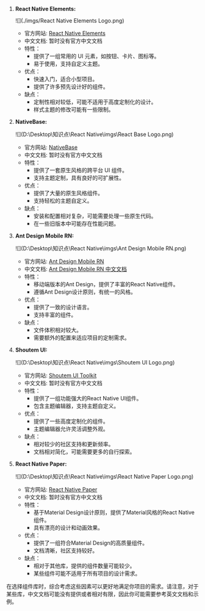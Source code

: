 1. **React Native Elements:**

   ![](./imgs/React Native Elements Logo.png)

   - 官方网站: [React Native Elements](https://reactnativeelements.com/docs/)
   - 中文文档: 暂时没有官方中文文档
   - 特性：
     - 提供了一组常用的 UI 元素，如按钮、卡片、图标等。
     - 易于使用，支持自定义主题。
   - 优点：
     - 快速入门，适合小型项目。
     - 提供了许多预先设计好的组件。
   - 缺点：
     - 定制性相对较低，可能不适用于高度定制化的设计。
     - 样式主题的修改可能有一些限制。

2. **NativeBase:**
   
   ![](D:\Desktop\知识点\React Native\imgs\React Base Logo.png)
   
   - 官方网站: [NativeBase](https://nativebase.io/)
   - 中文文档: 暂时没有官方中文文档
   - 特性：
     - 提供了一套原生风格的跨平台 UI 组件。
     - 支持主题定制，具有良好的可扩展性。
   - 优点：
     - 提供了大量的原生风格组件。
     - 支持轻松的主题自定义。
   - 缺点：
     - 安装和配置相对复杂，可能需要处理一些原生代码。
     - 在一些旧版本中可能存在性能问题。
   
3. **Ant Design Mobile RN:**
   
   ![](D:\Desktop\知识点\React Native\imgs\Ant Design Mobile RN.png)
   
   - 官方网站: [Ant Design Mobile RN](https://rn.mobile.ant.design/)
   - 中文文档: [Ant Design Mobile RN 中文文档](https://rn.mobile.ant.design/)
   - 特性：
     - 移动端版本的Ant Design，提供了丰富的React Native组件。
     - 遵循Ant Design设计原则，有统一的风格。
   - 优点：
     - 提供了一致的设计语言。
     - 支持丰富的组件。
   - 缺点：
     - 文件体积相对较大。
     - 需要额外的配置来适应项目的定制需求。
   
4. **Shoutem UI:**
   
   ![](D:\Desktop\知识点\React Native\imgs\Shoutem UI Logo.png)
   
   - 官方网站: [Shoutem UI Toolkit](https://shoutem.github.io/docs/ui-toolkit/introduction)
   - 中文文档: 暂时没有官方中文文档
   - 特性：
     - 提供了一组功能强大的React Native UI组件。
     - 包含主题编辑器，支持主题自定义。
   - 优点：
     - 提供了一些高度定制化的组件。
     - 主题编辑器允许灵活调整外观。
   - 缺点：
     - 相对较少的社区支持和更新频率。
     - 文档相对简化，可能需要更多的自行探索。
   
5. **React Native Paper:**
   
   ![](D:\Desktop\知识点\React Native\imgs\React Native Paper Logo.png)
   
   - 官方网站: [React Native Paper](https://callstack.github.io/react-native-paper/)
   - 中文文档: 暂时没有官方中文文档
   - 特性：
     - 基于Material Design设计原则，提供了Material风格的React Native组件。
     - 具有漂亮的设计和动画效果。
   - 优点：
     - 提供了一组符合Material Design的高质量组件。
     - 文档清晰，社区支持较好。
   - 缺点：
     - 相对于其他库，提供的组件数量可能较少。
     - 某些组件可能不适用于所有项目的设计需求。

在选择组件库时，综合考虑这些因素可以更好地满足你项目的需求。请注意，对于某些库，中文文档可能没有提供或者相对有限，因此你可能需要参考英文文档和示例。
